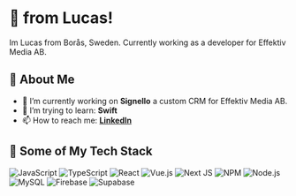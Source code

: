 # 👋 from Lucas!
Im Lucas from Borås, Sweden. Currently working as a developer for Effektiv Media AB.

## 🌟 About Me
- 🔭 I’m currently working on **Signello** a custom CRM for Effektiv Media AB.
- 🌱 I’m trying to learn: **Swift**
- 📫 How to reach me: **[LinkedIn](https://linkedin.com/in/yourprofile](https://www.linkedin.com/in/l-pohl/))**

## 🚀 Some of My Tech Stack
![JavaScript](https://img.shields.io/badge/JavaScript-F7DF1E?style=for-the-badge&logo=javascript&logoColor=black)
![TypeScript](https://camo.githubusercontent.com/6262d91c74ca443987701aaec29c20f62c374137af2b4f2470b0a63e296f7bdd/68747470733a2f2f696d672e736869656c64732e696f2f62616467652f2d547970655363726970742d3331373843363f7374796c653d666f722d7468652d6261646765266c6f676f3d74797065736372697074266c6f676f436f6c6f723d7768697465)
![React](https://img.shields.io/badge/React-20232A?style=for-the-badge&logo=react&logoColor=61DAFB)
![Vue.js](https://img.shields.io/badge/vuejs-%2335495e.svg?style=for-the-badge&logo=vuedotjs&logoColor=%234FC08D)
![Next JS](https://img.shields.io/badge/Next-black?style=for-the-badge&logo=next.js&logoColor=white)
![NPM](https://img.shields.io/badge/NPM-%23CB3837.svg?style=for-the-badge&logo=npm&logoColor=white)
![Node.js](https://img.shields.io/badge/Node.js-339933?style=for-the-badge&logo=nodedotjs&logoColor=white)
![MySQL](https://img.shields.io/badge/mysql-4479A1.svg?style=for-the-badge&logo=mysql&logoColor=white)
![Firebase](https://img.shields.io/badge/firebase-a08021?style=for-the-badge&logo=firebase&logoColor=ffcd34)
![Supabase](https://img.shields.io/badge/Supabase-3ECF8E?style=for-the-badge&logo=supabase&logoColor=white)
